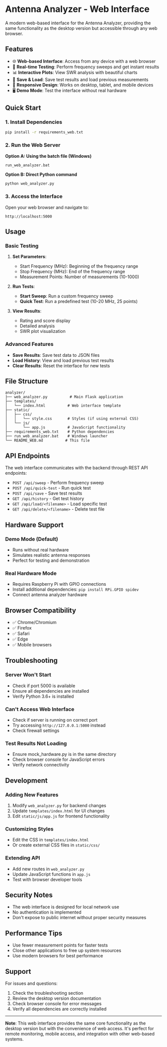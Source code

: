 # Antenna Analyzer - Web Interface

A modern web-based interface for the Antenna Analyzer, providing the same functionality as the desktop version but accessible through any web browser.

## Features

- 🌐 **Web-based Interface**: Access from any device with a web browser
- 📡 **Real-time Testing**: Perform frequency sweeps and get instant results
- 📊 **Interactive Plots**: View SWR analysis with beautiful charts
- 💾 **Save & Load**: Save test results and load previous measurements
- 📱 **Responsive Design**: Works on desktop, tablet, and mobile devices
- 🖥️ **Demo Mode**: Test the interface without real hardware

## Quick Start

### 1. Install Dependencies

```bash
pip install -r requirements_web.txt
```

### 2. Run the Web Server

**Option A: Using the batch file (Windows)**
```bash
run_web_analyzer.bat
```

**Option B: Direct Python command**
```bash
python web_analyzer.py
```

### 3. Access the Interface

Open your web browser and navigate to:
```
http://localhost:5000
```

## Usage

### Basic Testing

1. **Set Parameters**:
   - Start Frequency (MHz): Beginning of the frequency range
   - Stop Frequency (MHz): End of the frequency range
   - Measurement Points: Number of measurements (10-1000)

2. **Run Tests**:
   - **Start Sweep**: Run a custom frequency sweep
   - **Quick Test**: Run a predefined test (10-20 MHz, 25 points)

3. **View Results**:
   - Rating and score display
   - Detailed analysis
   - SWR plot visualization

### Advanced Features

- **Save Results**: Save test data to JSON files
- **Load History**: View and load previous test results
- **Clear Results**: Reset the interface for new tests

## File Structure

```
analyzer/
├── web_analyzer.py          # Main Flask application
├── templates/
│   └── index.html          # Web interface template
├── static/
│   ├── css/
│   │   └── style.css       # Styles (if using external CSS)
│   └── js/
│       └── app.js          # JavaScript functionality
├── requirements_web.txt    # Python dependencies
├── run_web_analyzer.bat    # Windows launcher
└── README_WEB.md          # This file
```

## API Endpoints

The web interface communicates with the backend through REST API endpoints:

- `POST /api/sweep` - Perform frequency sweep
- `POST /api/quick-test` - Run quick test
- `POST /api/save` - Save test results
- `GET /api/history` - Get test history
- `GET /api/load/<filename>` - Load specific test
- `GET /api/delete/<filename>` - Delete test file

## Hardware Support

### Demo Mode (Default)
- Runs without real hardware
- Simulates realistic antenna responses
- Perfect for testing and demonstration

### Real Hardware Mode
- Requires Raspberry Pi with GPIO connections
- Install additional dependencies: `pip install RPi.GPIO spidev`
- Connect antenna analyzer hardware

## Browser Compatibility

- ✅ Chrome/Chromium
- ✅ Firefox
- ✅ Safari
- ✅ Edge
- ✅ Mobile browsers

## Troubleshooting

### Server Won't Start
- Check if port 5000 is available
- Ensure all dependencies are installed
- Verify Python 3.6+ is installed

### Can't Access Web Interface
- Check if server is running on correct port
- Try accessing `http://127.0.0.1:5000` instead
- Check firewall settings

### Test Results Not Loading
- Ensure mock_hardware.py is in the same directory
- Check browser console for JavaScript errors
- Verify network connectivity

## Development

### Adding New Features
1. Modify `web_analyzer.py` for backend changes
2. Update `templates/index.html` for UI changes
3. Edit `static/js/app.js` for frontend functionality

### Customizing Styles
- Edit the CSS in `templates/index.html`
- Or create external CSS files in `static/css/`

### Extending API
- Add new routes in `web_analyzer.py`
- Update JavaScript functions in `app.js`
- Test with browser developer tools

## Security Notes

- The web interface is designed for local network use
- No authentication is implemented
- Don't expose to public internet without proper security measures

## Performance Tips

- Use fewer measurement points for faster tests
- Close other applications to free up system resources
- Use modern browsers for best performance

## Support

For issues and questions:
1. Check the troubleshooting section
2. Review the desktop version documentation
3. Check browser console for error messages
4. Verify all dependencies are correctly installed

---

**Note**: This web interface provides the same core functionality as the desktop version but with the convenience of web access. It's perfect for remote monitoring, mobile access, and integration with other web-based systems.


